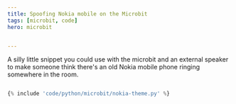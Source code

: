 ```yaml
---
title: Spoofing Nokia mobile on the Microbit
tags: [microbit, code]
hero: microbit


---
```


A silly little snippet you could use with the microbit and an external speaker to make someone
think there's an old Nokia mobile phone ringing somewhere in the room.

```python

{% include 'code/python/microbit/nokia-theme.py' %}

```
